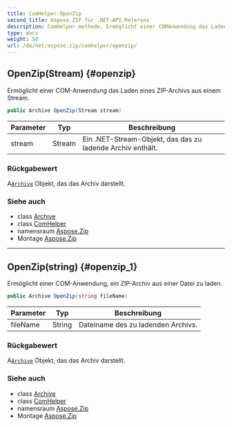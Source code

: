 ```yaml
---
title: ComHelper.OpenZip
second_title: Aspose.ZIP für .NET-API-Referenz
description: ComHelper methode. Ermöglicht einer COMAnwendung das Laden eines ZIPArchivs aus einem Stream.
type: docs
weight: 50
url: /de/net/aspose.zip/comhelper/openzip/
---
```

## OpenZip(Stream) {#openzip}

Ermöglicht einer COM-Anwendung das Laden eines ZIP-Archivs aus einem Stream.

```csharp
public Archive OpenZip(Stream stream)
```

| Parameter | Typ | Beschreibung |
| --- | --- | --- |
| stream | Stream | Ein .NET-Stream-Objekt, das das zu ladende Archiv enthält. |

### Rückgabewert

A[`Archive`](../../archive/) Objekt, das das Archiv darstellt.

### Siehe auch

* class [Archive](../../archive/)
* class [ComHelper](../)
* namensraum [Aspose.Zip](../../comhelper/)
* Montage [Aspose.Zip](../../../)

---

## OpenZip(string) {#openzip_1}

Ermöglicht einer COM-Anwendung, ein ZIP-Archiv aus einer Datei zu laden.

```csharp
public Archive OpenZip(string fileName)
```

| Parameter | Typ | Beschreibung |
| --- | --- | --- |
| fileName | String | Dateiname des zu ladenden Archivs. |

### Rückgabewert

A[`Archive`](../../archive/) Objekt, das das Archiv darstellt.

### Siehe auch

* class [Archive](../../archive/)
* class [ComHelper](../)
* namensraum [Aspose.Zip](../../comhelper/)
* Montage [Aspose.Zip](../../../)


